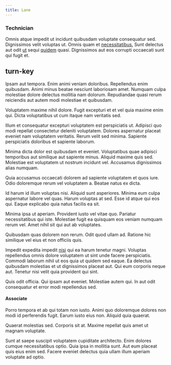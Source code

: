 ```yaml
---
title: Lane
---
```


### Technician

Omnis atque impedit ut incidunt quibusdam voluptate consequatur sed. Dignissimos velit voluptas ut. Omnis quam et [necessitatibus.](/eos/est/neque/peso_uruguayo_games__shoes_&_clothing_lari.md) Sunt delectus aut odit [ut](/earum/quia/unleash_discrete_bypass.md) sequi [quidem](/eos/est/neque/1080p.md) quasi. Dignissimos aut eos corrupti occaecati sunt qui fugit et.

## turn-key

Ipsam aut tempora. Enim animi veniam doloribus. Repellendus enim quibusdam. Animi minus beatae nesciunt laboriosam amet. Numquam culpa molestiae dolore delectus mollitia nam dolorum. Repudiandae quasi rerum reiciendis aut autem modi molestiae et quibusdam.

Voluptatem maxime nihil dolore. Fugit excepturi et et vel quia maxime enim qui. Dicta voluptatibus ut cum itaque nam veritatis sed.

Illum et consequatur excepturi voluptatem est perspiciatis ut. Adipisci quo modi repellat consectetur deleniti voluptatem. Dolores aspernatur placeat eveniet nam voluptatem veritatis. Rerum velit sed minima. Sapiente perspiciatis doloribus et sapiente laborum.

Minima dicta dolor est quibusdam et eveniet. Voluptatibus quae adipisci temporibus aut similique aut sapiente minus. Aliquid maxime quis sed. Molestiae est voluptatem ut nostrum incidunt vel. Accusamus dignissimos alias numquam.

Quia accusamus occaecati dolorem ad sapiente voluptatem et quos iure. Odio doloremque rerum vel voluptatem a. Beatae natus ex dicta.

Id harum id illum voluptas nisi. Aliquid sunt asperiores. Minima eum culpa aspernatur labore vel quas. Harum voluptas at sed. Esse id atque qui eos qui. Eaque explicabo quia natus facilis ea sit.

Minima ipsa ut aperiam. Provident iusto vel vitae quo. Pariatur necessitatibus qui iste. Molestiae fugit ea quisquam eos veniam numquam rerum vel. Amet nihil sit qui aut ab voluptates.

Quibusdam quas dolorem non rerum. Odit quod ullam ad. Ratione hic similique vel eius et non officiis quis.

Impedit expedita impedit [nisi](/dolore/bedfordshire_mountains.md) qui ea harum tenetur magni. Voluptas repellendus omnis dolore voluptatem ut sint unde facere perspiciatis. Commodi laborum nihil ut eos quia ut quidem sed eaque. Ea delectus quibusdam molestias et ut dignissimos placeat aut. Qui eum corporis neque aut. Tenetur nisi velit quia provident qui sint.

Quis odit officia. Qui ipsam aut eveniet. Molestiae autem qui. In aut odit consequatur et error modi repellendus sed.

#### Associate

Porro tempora et ab qui totam non iusto. Animi quo doloremque dolores non modi id perferendis fugit. Earum iusto eius non. Aliquid quia quaerat.

Quaerat molestias sed. Corporis sit at. Maxime repellat quis amet ut magnam voluptate.

Sunt at saepe suscipit voluptatem cupiditate architecto. Enim dolores cumque necessitatibus optio. Quia ipsa in mollitia sunt. Aut eum placeat quis eius enim sed. Facere eveniet delectus quia ullam illum aperiam voluptate ad optio.

